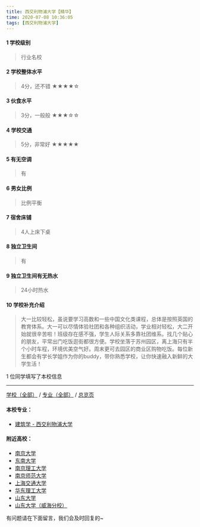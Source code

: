 ```yaml
---
title: 西交利物浦大学【精华】
time: 2020-07-08 10:36:05
tags: [西交利物浦大学]
---
```

#### 1 学校级别
> 行业名校


#### 2 学校整体水平
> 4分，还不错
★★★★☆


#### 3 伙食水平
>  3分，一般般
★★★☆☆

#### 4 学校交通
> 5分，非常好
★★★★★


#### 5 有无空调
> 有


#### 6 男女比例
> 比例平衡


#### 7 宿舍床铺
> 4人上床下桌
 

#### 8 独立卫生间
> 有


#### 9 独立卫生间有无热水
> 24小时热水

#### 10 学校补充介绍
> 大一比较轻松，虽说要学习高数和一些中国文化类课程，总体是按照英国的教育体系。大一可以尽情体验社团和各种组织活动，学业相对轻松，大二开始就很辛苦啦！班级存在感不强，学生人际关系多靠社团维系。找几个贴心的朋友，平常出门吃饭逛街都很方便。学校坐落于苏州园区，离上海只有半个小时车程，环境优美空气好。周末更可去园区的商业区购物吃饭。每位新生都会有学长学姐作为你的buddy，带你熟悉学校，让你快速融入新鲜的大学生活！




1 位同学填写了本校信息
***
[学校（全部）](https://univgo.github.io/2020/07/09/学校汇总页) / [专业（全部）](https://univgo.github.io/2020/07/09/专业汇总页) / [总览页](https://univgo.github.io/2020/07/09/总览)
#### 本校专业：
- [建筑学 - 西交利物浦大学](https://univgo.github.io/2020/07/08/建筑学%20-%20西交利物浦大学)

#### 附近高校：
- [南京大学](https://univgo.github.io/2020/07/08/南京大学)
- [东南大学](https://univgo.github.io/2020/07/08/东南大学)
- [南京理工大学](https://univgo.github.io/2020/07/08/南京理工大学)
- [南京师范大学](https://univgo.github.io/2020/07/08/南京师范大学)
&nbsp; 
- [上海交通大学](https://univgo.github.io/2020/07/08/上海交通大学)
- [华东理工大学](https://univgo.github.io/2020/07/08/华东理工大学)
&nbsp; 
- [山东大学](https://univgo.github.io/2020/07/08/山东大学) 
- [山东大学（威海分校）](https://univgo.github.io/2020/07/08/山东大学（威海分校）)

有问题请在下面留言，我们会及时回复的~

